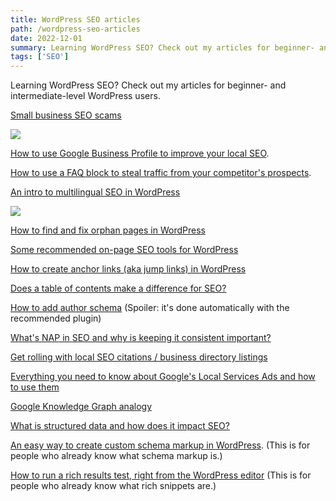 ```yaml
---
title: WordPress SEO articles 
path: /wordpress-seo-articles
date: 2022-12-01
summary: Learning WordPress SEO? Check out my articles for beginner- and intermediate-level WordPress users.
tags: ['SEO']
---
```


Learning WordPress SEO? Check out my articles for beginner- and intermediate-level WordPress users.

<a href="https://aioseo.com/small-business-seo-scams-how-to-detect-and-avoid-them/" target="blank">Small business SEO scams</a>

<img src="https://res.cloudinary.com/icecloud7/image/upload/f_auto/v1679592192/seo-scams_gsgj4e.png" />

<a href="https://aioseo.com/how-to-use-a-google-business-profile-to-imrpove-local-seo/" target="blank">How to use Google Business Profile to improve your local SEO</a>.

<a href="https://aioseo.com/how-to-use-a-wordpress-faq-block-to-boost-seo-and-get-more-traffic/" target="blank">How to use a FAQ block to steal traffic from your competitor's prospects</a>.

<a href="https://aioseo.com/the-beginners-guide-to-wordpress-multilingual-seo/" target="blank">An intro to multilingual SEO in WordPress</a>

<img src="https://res.cloudinary.com/icecloud7/image/upload/v1679592590/wordpress-multilingual-seo_vyam63.png" />

<a href="https://aioseo.com/how-to-easily-find-and-fix-orphan-pages-in-wordpress/" target="blank">How to find and fix orphan pages in WordPress</a>

<a href="https://aioseo.com/best-on-page-seo-tools/" target="blank">Some recommended on-page SEO tools for WordPress</a>

<a href="https://aioseo.com/how-to-create-jump-links-in-wordpress/" target="blank">How to create anchor links (aka jump links) in WordPress</a>

<a href="https://aioseo.com/wordpress-table-of-contents-seo/" target="blank">Does a table of contents make a difference for SEO?</a>

<a href="https://aioseo.com/how-to-add-author-schema-in-wordpress/" target="blank">How to add author schema</a> (Spoiler: it's done automatically with the recommended plugin)

<a href="https://aioseo.com/what-is-nap-in-seo/" target="blank">What's NAP in SEO and why is keeping it consistent important?</a>

<a href="https://aioseo.com/how-to-get-local-seo-citations/" target="blank">Get rolling with local SEO citations / business directory listings</a>

<a href="https://aioseo.com/what-are-local-services-ads/" target="blank">Everything you need to know about Google's Local Services Ads and how to use them</a>

<a href="https://aioseo.com/what-is-google-knowledge-graph/" target="blank">Google Knowledge Graph analogy</a>

<a href="https://aioseo.com/what-is-structured-data-and-how-does-it-impact-seo/" target="blank">What is structured data and how does it impact SEO?</a>

<a href="https://aioseo.com/how-to-create-custom-schema-markup-in-wordpress/" target="blank">An easy way to create custom schema markup in WordPress</a>. (This is for people who already know what schema markup is.)

<a href="https://aioseo.com/how-to-run-a-rich-results-test-in-wordpress/" target="blank">How to run a rich results test, right from the WordPress editor</a> (This is for people who already know what rich snippets are.)

